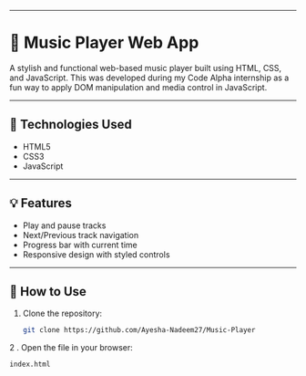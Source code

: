 
---

# 🎵 Music Player Web App

A stylish and functional web-based music player built using HTML, CSS, and JavaScript. This was developed during my Code Alpha internship as a fun way to apply DOM manipulation and media control in JavaScript.

---

## 🔧 Technologies Used

- HTML5
- CSS3
- JavaScript

---

## 💡 Features

- Play and pause tracks
- Next/Previous track navigation
- Progress bar with current time
- Responsive design with styled controls

---

## 🚀 How to Use

1. Clone the repository:
   ```bash
   git clone https://github.com/Ayesha-Nadeem27/Music-Player
   
2 . Open the file in your browser:
   ```bash
index.html
